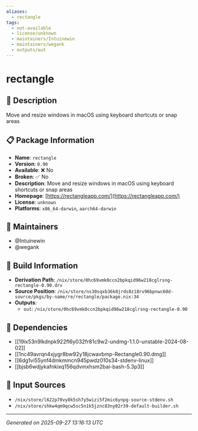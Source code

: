 ```yaml
---
aliases:
  - rectangle
tags:
  - not-available
  - license/unknown
  - maintainers/Intuinewin
  - maintainers/wegank
  - outputs/out
---
```


# rectangle

## 📝 Description

Move and resize windows in macOS using keyboard shortcuts or snap areas

## 📋 Package Information

- **Name**: `rectangle`
- **Version**: `0.90`
- **Available**: ❌ No
- **Broken**: ✅ No
- **Description**: Move and resize windows in macOS using keyboard shortcuts or snap areas
- **Homepage**: [https://rectangleapp.com/](https://rectangleapp.com/)
- **License**: `unknown`
- **Platforms**: `x86_64-darwin`, `aarch64-darwin`
## 👥 Maintainers

- @Intuinewin
- @wegank


## 🔧 Build Information

- **Derivation Path**: `/nix/store/0hc69vmk0ccn2bpkqid96w218cglrsng-rectangle-0.90.drv`
- **Source Position**: `/nix/store/ns30sqxb36k8jrds8z18rv96bpnwc60d-source/pkgs/by-name/re/rectangle/package.nix:34`
- **Outputs**:
  - `out`:  `/nix/store/0hc69vmk0ccn2bpkqid96w218cglrsng-rectangle-0.90`

## 🔗 Dependencies

- [[19ix53n9lkdnpk922fl6y032fr81c9w2-undmg-1.1.0-unstable-2024-08-02]]
- [[1nc49avrqn4xjygr8bw92y18jcwavbmp-Rectangle0.90.dmg]]
- [[6dg1vi55ynf4dmkmmcn945pwdz010s34-stdenv-linux]]
- [[bjsb6wdjykafnkixq156qdvmxhsm2bai-bash-5.3p3]]

## 📁 Input Sources

- `/nix/store/l622p70vy8k5sh7y5wizi5f2mic6ynpg-source-stdenv.sh`
- `/nix/store/shkw4qm9qcw5sc5n1k5jznc83ny02r39-default-builder.sh`

---
*Generated on 2025-09-27 13:16:13 UTC*

